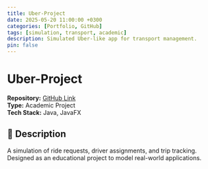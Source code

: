 ```yaml
---
title: Uber-Project
date: 2025-05-20 11:00:00 +0300
categories: [Portfolio, GitHub]
tags: [simulation, transport, academic]
description: Simulated Uber-like app for transport management.
pin: false
---
```


# Uber-Project

**Repository:** [GitHub Link](https://github.com/MartinFarres/Uber-Project)  
**Type:** Academic Project  
**Tech Stack:** Java, JavaFX

## 📝 Description

A simulation of ride requests, driver assignments, and trip tracking. Designed as an educational project to model real-world applications.
